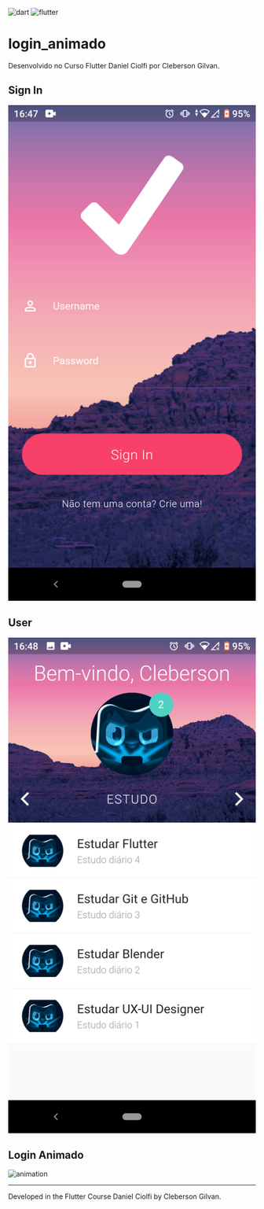 ![dart](https://img.shields.io/badge/dart-%230175C2.svg?&style=for-the-badge&logo=dart&logoColor=white) ![flutter](https://img.shields.io/badge/Flutter%20-%2302569B.svg?&style=for-the-badge&logo=Flutter&logoColor=white)

# login_animado

Desenvolvido no Curso Flutter Daniel Ciolfi por Cleberson Gilvan.

## Sign In
![login](images/to_readme/1.png) 

## User
![user](images/to_readme/2.png)

## Login Animado
![animation](images/to_readme/3.gif)

---
Developed in the Flutter Course Daniel Ciolfi by Cleberson Gilvan.
